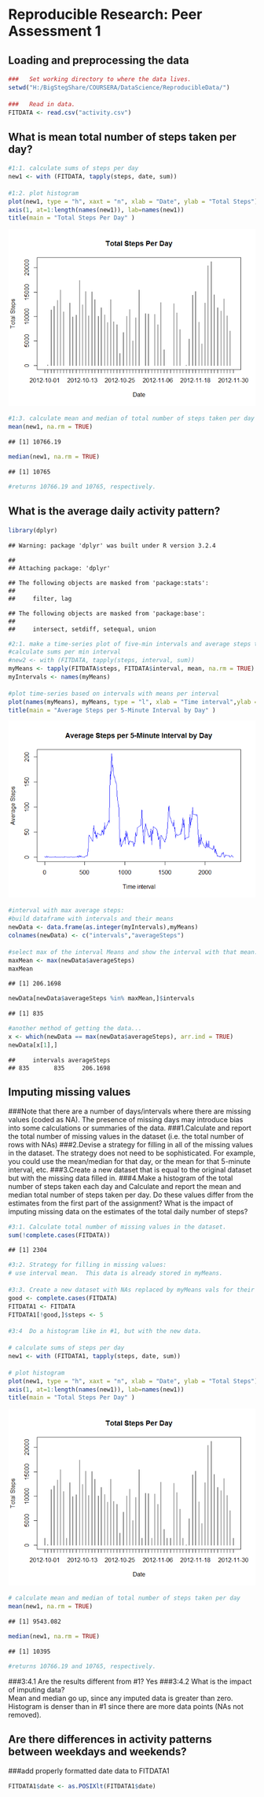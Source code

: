 # Reproducible Research: Peer Assessment 1


## Loading and preprocessing the data

```r
###   Set working directory to where the data lives.
setwd("H:/BigStegShare/COURSERA/DataScience/ReproducibleData/")

###   Read in data.
FITDATA <- read.csv("activity.csv")
```

## What is mean total number of steps taken per day?

```r
#1:1. calculate sums of steps per day
new1 <- with (FITDATA, tapply(steps, date, sum))

#1:2. plot histogram
plot(new1, type = "h", xaxt = "n", xlab = "Date", ylab = "Total Steps")
axis(1, at=1:length(names(new1)), lab=names(new1))
title(main = "Total Steps Per Day" )
```

![](PA1_template_files/figure-html/unnamed-chunk-2-1.png)

```r
#1:3. calculate mean and median of total number of steps taken per day
mean(new1, na.rm = TRUE)
```

```
## [1] 10766.19
```

```r
median(new1, na.rm = TRUE)
```

```
## [1] 10765
```

```r
#returns 10766.19 and 10765, respectively.
```

## What is the average daily activity pattern?

```r
library(dplyr)
```

```
## Warning: package 'dplyr' was built under R version 3.2.4
```

```
## 
## Attaching package: 'dplyr'
```

```
## The following objects are masked from 'package:stats':
## 
##     filter, lag
```

```
## The following objects are masked from 'package:base':
## 
##     intersect, setdiff, setequal, union
```

```r
#2:1. make a time-series plot of five-min intervals and average steps taken, averaged across all days.
#calculate sums per min interval
#new2 <- with (FITDATA, tapply(steps, interval, sum))
myMeans <- tapply(FITDATA$steps, FITDATA$interval, mean, na.rm = TRUE)
myIntervals <- names(myMeans)

#plot time-series based on intervals with means per interval
plot(names(myMeans), myMeans, type = "l", xlab = "Time interval",ylab = "Average Steps", col = "blue")
title(main = "Average Steps per 5-Minute Interval by Day" )
```

![](PA1_template_files/figure-html/unnamed-chunk-3-1.png)

```r
#interval with max average steps:
#build dataframe with intervals and their means
newData <- data.frame(as.integer(myIntervals),myMeans)
colnames(newData) <- c("intervals","averageSteps")

#select max of the interval Means and show the interval with that mean.
maxMean <- max(newData$averageSteps)
maxMean
```

```
## [1] 206.1698
```

```r
newData[newData$averageSteps %in% maxMean,]$intervals
```

```
## [1] 835
```

```r
#another method of getting the data...
x <- which(newData == max(newData$averageSteps), arr.ind = TRUE)
newData[x[1],]
```

```
##     intervals averageSteps
## 835       835     206.1698
```

## Imputing missing values
###Note that there are a number of days/intervals where there are missing values (coded as NA). The presence of missing days may introduce bias into some calculations or summaries of the data.
###1.Calculate and report the total number of missing values in the dataset (i.e. the total number of rows with NAs)
###2.Devise a strategy for filling in all of the missing values in the dataset. The strategy does not need to be sophisticated. For example, you could use the mean/median for that day, or the mean for that 5-minute interval, etc.
###3.Create a new dataset that is equal to the original dataset but with the missing data filled in.
###4.Make a histogram of the total number of steps taken each day and Calculate and report the mean and median total number of steps taken per day. Do these values differ from the estimates from the first part of the assignment? What is the impact of imputing missing data on the estimates of the total daily number of steps?


```r
#3:1. Calculate total number of missing values in the dataset.
sum(!complete.cases(FITDATA))
```

```
## [1] 2304
```

```r
#3:2. Strategy for filling in missing values: 
# use interval mean.  This data is already stored in myMeans.

#3:3. Create a new dataset with NAs replaced by myMeans vals for their intervals.
good <- complete.cases(FITDATA)
FITDATA1 <- FITDATA
FITDATA1[!good,]$steps <- 5

#3:4  Do a histogram like in #1, but with the new data.

# calculate sums of steps per day
new1 <- with (FITDATA1, tapply(steps, date, sum))

# plot histogram
plot(new1, type = "h", xaxt = "n", xlab = "Date", ylab = "Total Steps")
axis(1, at=1:length(names(new1)), lab=names(new1))
title(main = "Total Steps Per Day" )
```

![](PA1_template_files/figure-html/unnamed-chunk-4-1.png)

```r
# calculate mean and median of total number of steps taken per day
mean(new1, na.rm = TRUE)
```

```
## [1] 9543.082
```

```r
median(new1, na.rm = TRUE)
```

```
## [1] 10395
```

```r
#returns 10766.19 and 10765, respectively.
```

###3:4.1 Are the results different from #1?
    Yes
###3:4.2 What is the impact of imputing data?  
    Mean and median go up, since any imputed data is greater than zero.
    Histogram is denser than in #1 since there are more data points (NAs not removed).

## Are there differences in activity patterns between weekdays and weekends?
###add properly formatted date data to FITDATA1

```r
FITDATA1$date <- as.POSIXlt(FITDATA1$date)
```
